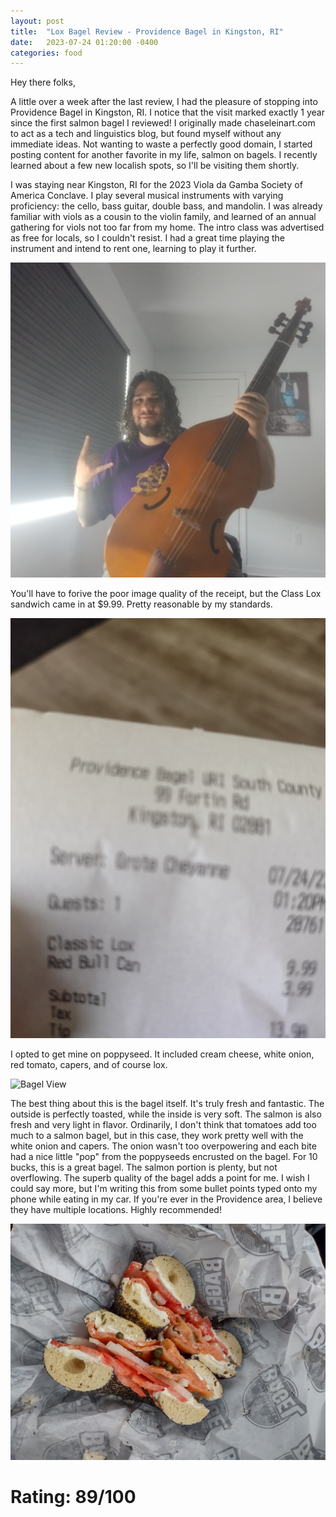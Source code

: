 ```yaml
---
layout: post
title:  "Lox Bagel Review - Providence Bagel in Kingston, RI"
date:   2023-07-24 01:20:00 -0400
categories: food
---
```

Hey there folks,

A little over a week after the last review, I had the pleasure of stopping into Providence Bagel in Kingston, RI. I notice that the visit marked exactly 1 year since the first salmon bagel I reviewed! I originally made chaseleinart.com to act as a tech and linguistics blog, but found myself without any immediate ideas. Not wanting to waste a perfectly good domain, I started posting content for another favorite in my life, salmon on bagels. I recently learned about a few new localish spots, so I'll be visiting them shortly.

I was staying near Kingston, RI for the 2023 Viola da Gamba Society of America Conclave. I play several musical instruments with varying proficiency: the cello, bass guitar, double bass, and mandolin. I was already familiar with viols as a cousin to the violin family, and learned of an annual gathering for viols not too far from my home. The intro class was advertised as free for locals, so I couldn't resist. I had a great time playing the instrument and intend to rent one, learning to play it further.


![Viola da gamba](/images/viola-da-gamba.jpg)


You'll have to forive the poor image quality of the receipt, but the Class Lox sandwich came in at $9.99. Pretty reasonable by my standards.


![Stroll Menu](/images/providence-receipt.jpg)

I opted to get mine on poppyseed. It included cream cheese, white onion, red tomato, capers, and of course lox.

![Bagel View](/images/providence-top.jpg)

The best thing about this is the bagel itself. It's truly fresh and fantastic. The outside is perfectly toasted, while the inside is very soft. The salmon is also fresh and very light in flavor. Ordinarily, I don't think that tomatoes add too much to a salmon bagel, but in this case, they work pretty well with the white onion and capers. The onion wasn't too overpowering and each bite had a nice little "pop" from the poppyseeds encrusted on the bagel. For 10 bucks, this is a great bagel. The salmon portion is plenty, but not overflowing. The superb quality of the bagel adds a point for me. I wish I could say more, but I'm writing this from some bullet points typed onto my phone while eating in my car. If you're ever in the Providence area, I believe they have multiple locations. Highly recommended!



![Bagel View](/images/providence-halves.jpg)


# Rating: 89/100


